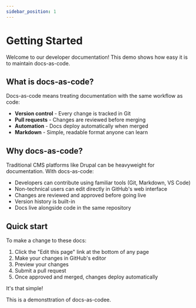 ```yaml
---
sidebar_position: 1
---
```


# Getting Started

Welcome to our developer documentation! This demo shows how easy it is to maintain docs-as-code.

## What is docs-as-code?

Docs-as-code means treating documentation with the same workflow as code:

- **Version control** - Every change is tracked in Git
- **Pull requests** - Changes are reviewed before merging
- **Automation** - Docs deploy automatically when merged
- **Markdown** - Simple, readable format anyone can learn

## Why docs-as-code?

Traditional CMS platforms like Drupal can be heavyweight for documentation. With docs-as-code:

- Developers can contribute using familiar tools (Git, Markdown, VS Code)
- Non-technical users can edit directly in GitHub's web interface
- Changes are reviewed and approved before going live
- Version history is built-in
- Docs live alongside code in the same repository

## Quick start

To make a change to these docs:

1. Click the "Edit this page" link at the bottom of any page
2. Make your changes in GitHub's editor
3. Preview your changes
4. Submit a pull request
5. Once approved and merged, changes deploy automatically

It's that simple!

This is a demonsttration of docs-as-codee.
